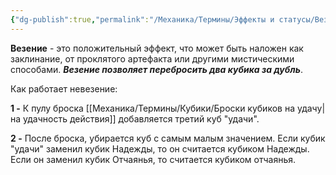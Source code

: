 ```yaml
---
{"dg-publish":true,"permalink":"/Механика/Термины/Эффекты и статусы/Везение/","noteIcon":"","created":"2025-09-04T14:30:48.988+03:00","updated":"2025-09-04T14:32:59.917+03:00"}
---
```




**Везение** - это положительный эффект, что может быть наложен как заклинание, от проклятого артефакта или другими мистическими способами. ***Везение позволяет перебросить два кубика за дубль***.

Как работает невезение:

**1 -** К пулу броска [[Механика/Термины/Кубики/Броски кубиков на удачу\|на удачность действия]] добавляется третий куб "удачи". 

**2 -** После броска, убирается куб с самым малым значением. Если кубик "удачи" заменил кубик Надежды, то он считается кубиком Надежды. Если он заменил кубик Отчаянья, то считается кубиком отчаянья. 
